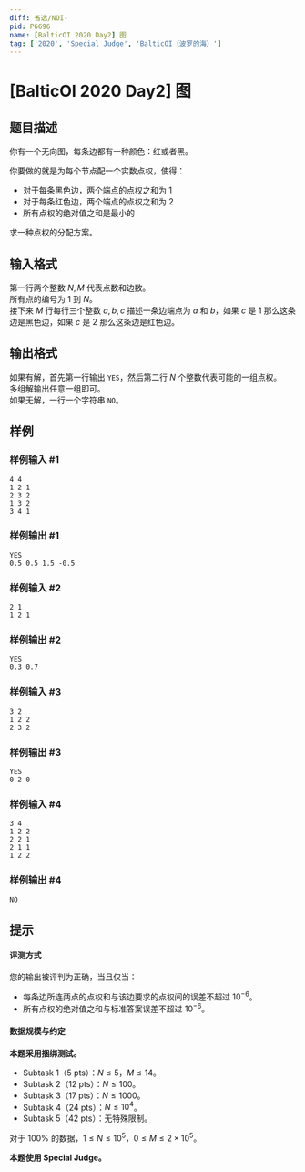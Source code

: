 ```yaml
---
diff: 省选/NOI-
pid: P6696
name: [BalticOI 2020 Day2] 图
tag: ['2020', 'Special Judge', 'BalticOI（波罗的海）']
---
```

# [BalticOI 2020 Day2] 图
## 题目描述

你有一个无向图，每条边都有一种颜色：红或者黑。

你要做的就是为每个节点配一个实数点权，使得：

- 对于每条黑色边，两个端点的点权之和为 $1$
- 对于每条红色边，两个端点的点权之和为 $2$
- 所有点权的绝对值之和是最小的

求一种点权的分配方案。
## 输入格式

第一行两个整数 $N,M$ 代表点数和边数。     
所有点的编号为 $1$ 到 $N$。         
接下来 $M$ 行每行三个整数 $a,b,c$ 描述一条边端点为 $a$ 和 $b$，如果 $c$ 是 $1$ 那么这条边是黑色边，如果 $c$ 是 $2$ 那么这条边是红色边。
## 输出格式

如果有解，首先第一行输出 `YES`，然后第二行 $N$ 个整数代表可能的一组点权。       
多组解输出任意一组即可。        
如果无解，一行一个字符串 `NO`。
## 样例

### 样例输入 #1
```
4 4
1 2 1
2 3 2
1 3 2
3 4 1
```
### 样例输出 #1
```
YES
0.5 0.5 1.5 -0.5

```
### 样例输入 #2
```
2 1
1 2 1

```
### 样例输出 #2
```
YES
0.3 0.7
```
### 样例输入 #3
```
3 2
1 2 2
2 3 2

```
### 样例输出 #3
```
YES
0 2 0
```
### 样例输入 #4
```
3 4
1 2 2
2 2 1
2 1 1
1 2 2

```
### 样例输出 #4
```
NO
```
## 提示

#### 评测方式

您的输出被评判为正确，当且仅当：

- 每条边所连两点的点权和与该边要求的点权间的误差不超过 $10^{-6}$。
- 所有点权的绝对值之和与标准答案误差不超过 $10^{-6}$。

#### 数据规模与约定

**本题采用捆绑测试。**

- Subtask 1（5 pts）：$N \le 5$，$M \le 14$。     
- Subtask 2（12 pts）：$N \le 100$。
- Subtask 3（17 pts）：$N \le 1000$。
- Subtask 4（24 pts）：$N \le 10^4$。
- Subtask 5（42 pts）：无特殊限制。

对于 $100\%$ 的数据，$1 \le N \le 10^5$，$0 \le M \le 2 \times 10^5$。

**本题使用 Special Judge。**
